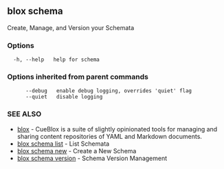 ## blox schema

Create, Manage, and Version your Schemata

### Options

```
  -h, --help   help for schema
```

### Options inherited from parent commands

```
      --debug   enable debug logging, overrides 'quiet' flag
      --quiet   disable logging
```

### SEE ALSO

* [blox](/cmd/blox)	 - CueBlox is a suite of slightly opinionated tools for managing and sharing content repositories of YAML and Markdown documents.
* [blox schema list](/cmd/blox_schema_list)	 - List Schemata
* [blox schema new](/cmd/blox_schema_new)	 - Create a New Schema
* [blox schema version](/cmd/blox_schema_version)	 - Schema Version Management

